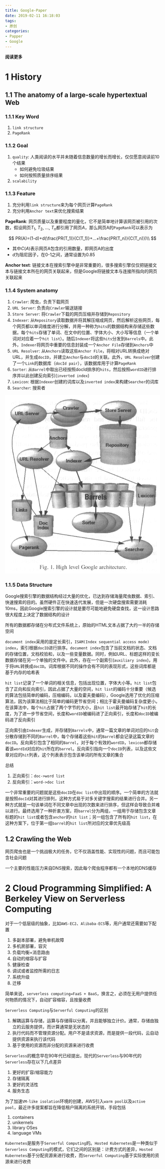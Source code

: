 ```yaml
---
title: Google-Paper
date: 2019-02-11 16:18:03
tags: 
- 原创
categories: 
- Papper
- Google
---
```


**阅读更多**

<!--more-->

# 1 History

## 1.1 The anatomy of a large-scale hypertextual Web

### 1.1.1 Key Word

1. `link structure`
1. `PageRank`

### 1.1.2 Goal

1. `quality`: 人类阅读的水平并未随着信息数量的增长而增长，仅仅愿意阅读前10个结果
    * 如何避免垃圾结果
    * 如何按照质量排序结果
1. `scalability`

### 1.1.3 Feature

1. 充分利用`link structure`来为每个网页计算`PageRank`
1. 充分利用`Anchor text`来优化搜索结果

**PageRank**: 网页质量以及重要程度的量化，它不是简单地计算该网页被引用的次数，假设网页$T_1$, $T_2$, ..., $T_n$都引用了网页$A$，那么网页A的`PageRank`可以表示为

$$
PR(A)=(1-d)+d(\frac{PR(T_1)}{C(T_1)}+...+\frac{PR(T_n)}{C(T_n)})\\
$$

* 其中$C(A)$表示网页A包含的引用数量，即网页A的出度
* $d$为阻尼因子，在0-1之间，通常设置为0.85

**Anchor text**: 链接文本在搜索引擎中是非常重要的，很多搜索引擎仅仅把链接文本与链接文本所在的网页关联起来，但是Google将链接文本与连接所指向的网页关联起来

### 1.1.4 System anatomy

1. `Crawler`: 爬虫，负责下载网页
1. `URL Server`: 负责向`Crawler`输送链接
1. `Store Server`: 将`Crawler`下载的网页压缩并存储到`Repository`
1. `Indexer`: 从`Repository`读取数据并将其解压缩成网页，然后解析这些网页，每个网页都以单词维度进行分解，并用一种称为`hits`的数据结构来存储这些数据，每个`hits`存储了单词、在文中的位置、字体大小、大小写等信息（一个单词对对应着一个`hit list`）。随后`Indexer`将这些`hits`分发到`Barrels`中。此外，`Indexer`将网页中重要的信息封装成一个`Anchor File`存储到`Anchors`中
1. `URL Resolver`: 从`Anchors`读取这些`Anchor File`，将相对URL转换成绝对URL，并生成`docID`，并建立`Anchor`与`docId`的关联。此外，`URL Resolver`创建了一个`Link`的数据库（`docId pair`），该数据库用于计算`PageRank`
1. `Sorter`: 从`Barrel`中取出已经按照docId排序的`hits`，然后按照`wordID`进行排序并以此创建反向索引(`inverted index`)
1. `Lexicon`: 根据`Indexer`创建的词库以及`inverted index`来构建`Searcher`的词库
1. `Searcher`: 搜索者

![fig1](/images/Google-Paper/fig1.png)

### 1.1.5 Data Structure

Google搜索引擎的数据结构经过大量的优化，已达到存储海量爬虫数据、索引、快速搜索的目的。虽然硬件正在快速迭代发展，但是一次硬盘搜索需要消耗10ms，因此Google搜索引擎的设计就是要尽可能地避免硬盘查找，这一设计思路很大程度上决定了数据结构的设计

所有的数据都存储在分布式文件系统上，原始的HTML文本占据了大约一半的存储空间

`document index`采用的是定长索引，`ISAM(Index sequential access mode) index`，索引根据`docID`进行排序。`document index`包含了当前文档的状态、文档的存储位置，文档校验和，以及一些变量数据。同时，例如URL、标题这样的变长数据存储在另一个单独的文件中。此外，存在一个副索引(`auxiliary index`)，用于将`URL`转换成`docID`。词库根据不同的操作会有不同的表现形式，这些词库都是基于内存的哈希表

`hit list`记录了一个单词的相关信息，包括出现位置，字体大小等。`hit list`包含了正向和反向索引，因此占据了大量的空间，`hit list`的编码十分重要（候选的算法包括简单的编码，压缩编码，以及霍夫曼编码），Google选用了优化的压缩算法，因为该算法相比于简单的编码更节省空间；相比于霍夫曼编码复杂度更小。在该算法中，每个`hit`占据了两个字节的大小，且`hit list`最开始存储了`hit`的长度，为了进一步节省空间，长度和`wordID`被编码进了正向索引，长度和`docID`被编码进了反向索引

正向索引由`Indexer`生成，并存储到`Barrels`中，通常一篇文章的单词对应的`hit`会分散存储到不同的`Barrel`中，每个存储着这些`hit`的`Barrel`都会记录这篇文章的`docID`。反向索引包含了相同的`Barrel`，对于每个有效的`wordID`，`lexicon`都存储着该`wordId`对应的`hit`所在的`barrel`。反向索引指向一个`docID`列表，以及这些文章对应的`hit`列表，这个列表表示包含该单词的所有文章的集合

总结

1. 正向索引：`doc->word list`
1. 反向索引：`word->doc list`

一个非常重要的问题就是这些`docID`在`doc list`中出现的顺序。一个简单的方法就是按照`docId`对其进行排列，这种方式易于对多关键字搜索的结果进行合并。另一种方式就是一句该单词在不同文章中出现的次数来进行排序，但这样会导致合并难以进行。最终选用了一种折衷方案，将`barrel`分为两组，一组用于存储包含文章标题的`hit list`或者包含`anchor`的`hit list`；另一组包含了所有的`hit list`，在这种方案下，位于第一组`barrel`的`hit list`所对应的文章优先级高

## 1.2 Crawling the Web

网页爬虫也是一个挑战极大的任务，它不仅涵盖性能、实现性的问题，而且可能包含社会问题

一个主要的性能压力来自DNS搜索，因此每个爬虫程序都有一个本地的DNS缓存

# 2 Cloud Programming Simplified: A Berkeley View on Serverless Computing

对于一个低层级的抽象，比如`AWS-EC2`、`Alibaba-ECS`等，用户通常还需要如下配置

1. 多副本部署，避免单机故障
1. 多机房部署，容灾
1. 负载均衡+消息路由
1. 自动的缩容与扩容
1. 健康检查
1. 调试或者监控所需的日志
1. 系统升级
1. 迁移

简单来说，`serverless computing=FaaS + BaaS`，换言之，必须在无用户提供任何物质的情况下，自动扩容缩容，且按量收费

`Serverless Computing`与`Serverful Computing`的区别

1. 解耦运算与存储，运算与存储得以分离，并且能够独立计价。通常，存储由独立的云服务提供，而计算通常是无状态的
1. 执行代码而不管理资源分配。用户不是请求资源，而是提供一段代码，云自动提供资源来执行该代码
1. 基于使用的资源而非分配的资源来进行收费

`Serverless`的概念早在90年代已经提出，现代的`Serverless`与90年代的`Serverless`存在以下几点差异

1. 更好的扩容/缩容能力
1. 存储隔离
1. 更好的灵活性
1. 服务生态

为了加速`VM-like isolation`环境的创建，AWS引入`warm pool`以及`active pool`，最近许多提案都旨在降低租户隔离的系统开销，手段包括

1. containers
1. unikernels
1. library OSes
1. language VMs

`Kubernetes`是服务于`Serverful Computing`的。`Hosted Kubernetes`是一种类似于`Serverless Computing`的模式，它们之间的区别是：计费方式的差异，`Hosted Kubernetes`基于分配资源来进行收费，而`Serverful Computing`基于实际使用的资源来进行收费
